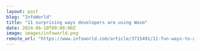 ```yaml
---
layout: post
blog: "InfoWorld"
title: "11 surprising ways developers are using Wasm"
date: 2024-06-10T09:00:00Z
image: images/infoworld.png
remote_url: "https://www.infoworld.com/article/3715491/11-fun-ways-to-get-started-with-webassembly.html#tk.rss_applicationdevelopment"
---
```

